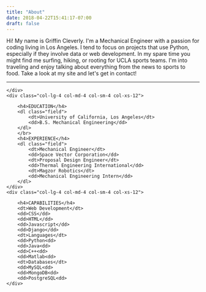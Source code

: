 ```yaml
---
title: "About"
date: 2018-04-22T15:41:17-07:00
draft: false
---
```


<div class="row">
    <div class="col-lg-8">
            <p class="aboutm">
            Hi! My name is Griffin Cleverly. I'm a Mechanical Engineer with a passion for coding living in Los Angeles.
            I tend to focus on projects that use Python, especially if they involve data or web development.
            In my spare time you might find me surfing, hiking, or rooting for UCLA sports teams.
            I'm into traveling and enjoy talking about everything from the news to sports to food.
            Take a look at my site and let's get in contact!
        </p>
        <hr>
    </div>
</div>
<div class="row">
    <div class="col-lg-4 col-md-4 col-sm-4 col-xs-12">


    </div>
    <div class="col-lg-4 col-md-4 col-sm-4 col-xs-12">

        <h4>EDUCATION</h4>
        <dl class="field">
            <dt>University of California, Los Angeles</dt>
            <dd>B.S. Mechanical Engineering</dd>
        </dl>
        </br>
        <h4>EXPERIENCE</h4>
        <dl class="field">
        	<dt>Mechanical Engineer</dt>
        	<dd>Space Vector Corporation</dd>
            <dt>Proposal Design Engineer</dt>
            <dd>Thermal Engineering International</dd>
            <dt>Magzor Robotics</dt>
            <dd>Mechanical Engineering Intern</dd>
        </dl>
    </div>
    <div class="col-lg-4 col-md-4 col-sm-4 col-xs-12">

        <h4>CAPABILITIES</h4>
        <dt>Web Development</dt>
        <dd>CSS</dd>
        <dd>HTML</dd>
        <dd>Javascript</dd>
        <dd>Django</dd>
        <dt>Languages</dt>
        <dd>Python<dd>
        <dd>Java<dd>
        <dd>C++<dd>
        <dd>Matlab<dd>
        <dt>Databases</dt>
        <dd>MySQL<dd>
        <dd>MongoDB<dd>
        <dd>PostgreSQL<dd>
    </div>

</div>
